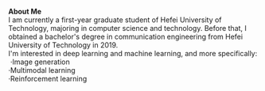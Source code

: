 **About Me**  
I am currently a first-year graduate student of Hefei University of Technology, majoring in computer science and technology. Before that, I obtained a bachelor's degree in communication engineering from Hefei University of Technology in 2019.  
I'm interested in deep learning and machine learning, and more specifically:  
$~$·Image generation  
·Multimodal learning  
·Reinforcement learning  

